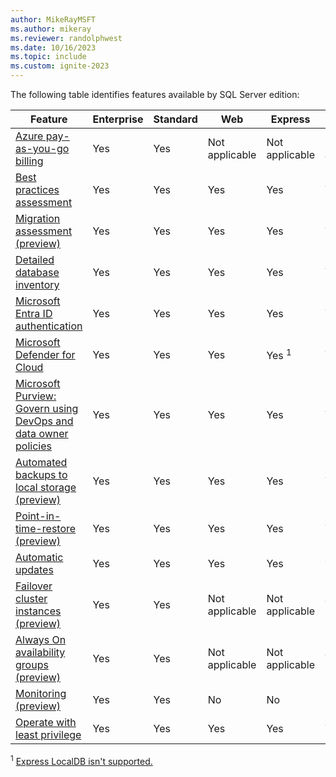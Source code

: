 ```yaml
---
author: MikeRayMSFT
ms.author: mikeray
ms.reviewer: randolphwest
ms.date: 10/16/2023
ms.topic: include
ms.custom: ignite-2023
---
```


The following table identifies features available by SQL Server edition:

|Feature | Enterprise | Standard | Web | Express | Developer | Evaluation |
| ---- | ---- | ---- | ---- | ---- | ---- | ---- |
| [Azure pay-as-you-go billing](../manage-configuration.md) | Yes | Yes | Not applicable | Not applicable | Not applicable | Not applicable |
| [Best practices assessment](../assess.md) | Yes | Yes | Yes | Yes | Yes | Yes |
| [Migration assessment (preview)](../migration-assessment.md) | Yes | Yes | Yes | Yes | Yes | Yes |
| [Detailed database inventory](../view-databases.md#inventory-databases) | Yes | Yes | Yes | Yes | Yes | Yes |
| [Microsoft Entra ID authentication](../../../relational-databases/security/authentication-access/azure-ad-authentication-sql-server-overview.md) | Yes | Yes | Yes | Yes | Yes | Yes |
| [Microsoft Defender for Cloud](/azure/defender-for-cloud/defender-for-sql-usage) | Yes | Yes | Yes | Yes <sup>1</sup>| Yes | Yes |
| [Microsoft Purview: Govern using DevOps and data owner policies](/azure/purview/tutorial-register-scan-on-premises-sql-server) | Yes | Yes | Yes | Yes | Yes | Yes |
| [Automated backups to local storage (preview)](../backup-local.md) | Yes | Yes | Yes | Yes | Yes | Yes |
| [Point-in-time-restore (preview)](../point-in-time-restore.md) | Yes | Yes | Yes | Yes | Yes | Yes |
| [Automatic updates](../update.md) | Yes | Yes | Yes | Yes | Yes | Yes |
| [Failover cluster instances (preview)](../support-for-fci.md)| Yes | Yes | Not applicable | Not applicable | Yes | Not applicable |
| [Always On availability groups (preview)](../manage-availability-group.md)| Yes | Yes | Not applicable | Not applicable | Yes | Not applicable |
| [Monitoring (preview)](../sql-monitoring.md)| Yes | Yes | No | No | No | No |
| [Operate with least privilege](../configure-least-privilege.md)| Yes | Yes | Yes | Yes | Yes | Yes |

<sup>1</sup> [Express LocalDB isn't supported.](/azure/purview/register-scan-on-premises-sql-server#supported-capabilities)
